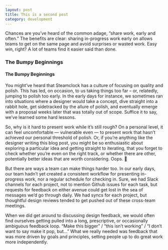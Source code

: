 ```yaml
---
layout: post
title: This is a second post
category: development
---
```


Chances are you’ve heard of the common adage, “share work, early and often.” The benefits are clear: sharing in-progress work early on allows teams to get on the same page and avoid surprises or wasted work. Easy win, right? A lot of teams find it easier said than done.

<h3>The Bumpy Beginnings</h3>
<h4>The Bumpy Beginnings</h4>

You might’ve heard that Steamclock has a culture of focusing on quality and polish. This has led, on occasion, to us taking things too far – or, relatedly, jumping to polish too early. In the early days for instance, we sometimes ran into situations where a designer would take a concept, dive straight into a rabbit hole, get sidetracked by the allure of polish, and eventually emerge with a proposal weeks later that was totally out of scope. Suffice it to say, we’ve learned some hard lessons.

So, why is it hard to present work while it’s still rough? On a personal level, it can feel uncomfortable — vulnerable even — to present work that hasn’t achieved our personal threshold of polish. Or, if you’re anything like the designer writing this blog post, you might be so enthusiastic about exploring a particular idea and getting straight to iterating, that you forget to check whether you’re even on the right track, or whether there are other, potentially better ideas that are worth considering. Oops. 😬

But there are ways a team can make things harder too. In our early days, our team hadn’t yet created a consistent workflow for presenting in-progress work, nor a regular schedule for checking in. Sure, we had Slack channels for each project, not to mention Github issues for each task, but requests for feedback on either avenue could get lost in the sea of messages we’d go through daily. We had syncs for each project, but thoughtful design reviews tended to get pushed out of these cross-team meetings.

When we did get around to discussing design feedback, we would often find ourselves getting pulled into a long, prescriptive, or occasionally ambiguous feedback loop. “Make this bigger” / “this isn’t working” / “I don’t want to say make it pop, but…” What we really needed was feedback that was more driven by goals and principles, setting people up to do great work more independently.
